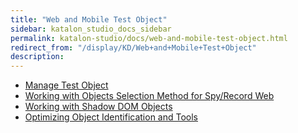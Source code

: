 ```yaml
---
title: "Web and Mobile Test Object" 
sidebar: katalon_studio_docs_sidebar
permalink: katalon-studio/docs/web-and-mobile-test-object.html 
redirect_from: "/display/KD/Web+and+Mobile+Test+Object" 
description: 
---
```

*   [Manage Test Object](/display/KD/Manage+Test+Object)
*   [Working with Objects Selection Method for Spy/Record Web](/pages/viewpage.action?pageId=5118311)
*   [Working with Shadow DOM Objects](/display/KD/Working+with+Shadow+DOM+Objects)
*   [Optimizing Object Identification and Tools](/display/KD/Optimizing+Object+Identification+and+Tools)